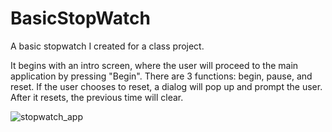 # BasicStopWatch
A basic stopwatch I created for a class project.

It begins with an intro screen, where the user will proceed to the main application by pressing "Begin".
There are 3 functions: begin, pause, and reset. If the user chooses to reset, a dialog will pop up and prompt the user. 
After it resets, the previous time will clear.

![stopwatch_app](https://user-images.githubusercontent.com/62903020/80860016-92f0ef80-8c2a-11ea-9ece-8a2e2da7fd0d.gif)

